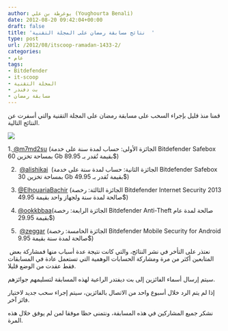 ```yaml
---
author: يوغرطة بن علي (Youghourta Benali)
date: 2012-08-20 09:42:04+00:00
draft: false
title: 'نتائج مسابقة رمضان على المجلة التقنية  '
type: post
url: /2012/08/itscoop-ramadan-1433-2/
categories:
- عام
tags:
- Bitdefender
- it-scoop
- المجلة التقنية
- بت دفندر
- مسابقة رمضان
---
```


قمنا منذ قليل بإجراء السحب على مسابقة رمضان على المجلة التقنية والتي أسفرت عن النتائج التالية.


![](https://www.it-scoop.com/wp-content/uploads/2012/07/bitdefender_itscoop.png)



1.[ ‏@m7md2su](https://twitter.com/m7md2su) (الجائزة الأولى: حساب لمدة سنة على خدمة Bitdefender Safebox بمساحة تخزين 60 Gb بقيمة تُقدر بـ 89.95$)




2.  ‏[@alishikai](https://twitter.com/alishikai)  (الجائزة الثانية: حساب لمدة سنة على خدمة Bitdefender Safebox بمساحة تخزين 30 Gb بقيمة تُقدر بـ 49.95$)




3. ‏[@ElhouariaBachir](https://twitter.com/ElhouariaBachir) (الجائزة الثالثة: رخصة Bitdefender Internet Security 2013 صالحة لمدة سنة ولجهاز واحد بقيمة 49.95$)




4. ‏[@ookkbbaa](https://twitter.com/ookkbbaa)(الجائزة الرابعة: رخصة Bitdefender Anti-Theft صالحة لمدة عام بقيمة 29.95$)




5.  ‏[@zeggar](https://twitter.com/zeggar) (الجائزة الخامسة: رخصة Bitdefender Mobile Security for Android صالحة لمدة سنة بقيمة 9.95$)




 نعتذر على التأخر في نشر النتائج، والتي كانت نتيجة عدة أسباب منها فمشاركة بعض المتابعين أكثر من مرة ومشاركة الحسابات الوهمية التي تستعمل عادة في المسابقات فقط عقدت من الوضع قليلا.




سيتم إرسال أسماء الفائزين إلى بت ديفتدر الراعية لهذه المسابقة لتسليمهم جوائزهم.




إذا لم يتم الرد خلال أسبوع واحد من الاتصال بالفائزين، سيتم إجراء سحب جديد لاختيار فائز آخر.




نشكر جميع المشاركين في هذه المسابقة، ونتمنى حظا موفقا لمن لم يوفق خلال هذه المرة.
